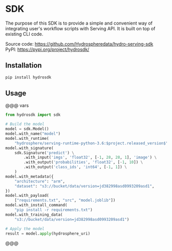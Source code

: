 # SDK

The purpose of this SDK is to provide a simple and convenient way of 
integrating user's workflow scripts with Serving API. It is built on
top of existing CLI code. 

Source code: https://github.com/Hydrospheredata/hydro-serving-sdk<br>
PyPI: https://pypi.org/project/hydrosdk/

## Installation 

```sh
pip install hydrosdk
```

## Usage

@@@ vars
```python
from hydrosdk import sdk

# Build the model
model = sdk.Model()
model.with_name("model")
model.with_runtime(
    "hydrosphere/serving-runtime-python-3.6:$project.released_version$")
model.with_signature(
    sdk.Signature('predict') \
        .with_input('imgs', 'float32', [-1, 28, 28, 1], 'image') \
        .with_output('probabilities', 'float32', [-1, 10]) \
        .with_output('class_ids', 'int64', [-1, 1]) \
    )
model.with_metadata({
    "architecture": "arm",
    "dataset": "s3://bucket/data/version=jd382998asd0993209asd1",
})
model.with_payload(
    ["requirements.txt", "src", "model.joblib"])
model.with_install_command(
    "pip install -r requirements.txt")
model.with_training_data(
    "s3://bucket/data/version=jd382998asd0993209asd1")

# Apply the model
result = model.apply(hydrosphere_uri)
```
@@@